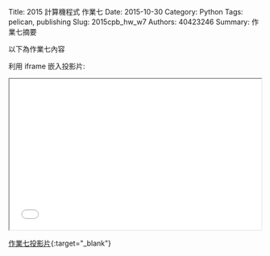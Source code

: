 Title: 2015 計算機程式 作業七
Date: 2015-10-30
Category: Python
Tags: pelican, publishing
Slug: 2015cpb_hw_w7
Authors: 40423246
Summary: 作業七摘要

以下為作業七內容

利用 iframe 嵌入投影片:

<iframe src="40423246_cp_w7_p.html" width="500" height="300"></iframe>

[作業七投影片](40423246_cp_w7_p.html){:target="_blank"}

